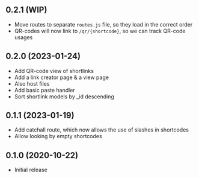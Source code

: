 ## 0.2.1 (WIP)

* Move routes to separate `routes.js` file, so they load in the correct order
* QR-codes will now link to `/qr/{shortcode}`, so we can track QR-code usages

## 0.2.0 (2023-01-24)

* Add QR-code view of shortlinks
* Add a link creator page & a view page
* Also host files
* Add basic paste handler
* Sort shortlink models by _id descending

## 0.1.1 (2023-01-19)

* Add catchall route, which now allows the use of slashes in shortcodes
* Allow looking by empty shortcodes

## 0.1.0 (2020-10-22)

* Initial release